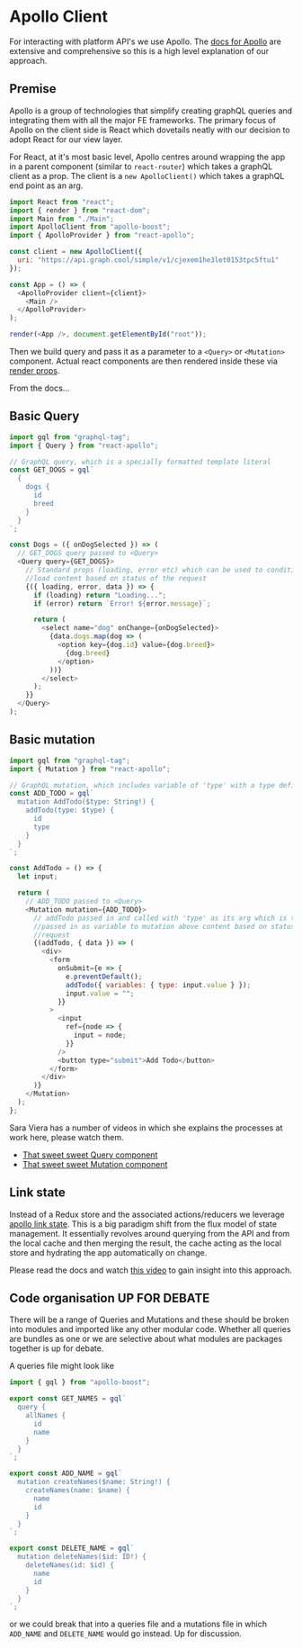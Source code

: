 # Apollo Client

For interacting with platform API's we use Apollo. The [docs for Apollo](https://www.apollographql.com/client) are extensive and comprehensive so this is a high level explanation of our approach.

## Premise

Apollo is a group of technologies that simplify creating graphQL queries and integrating them with all the major FE frameworks. The primary focus of Apollo on the client side is React which dovetails neatly with our decision to adopt React for our view layer.

For React, at it's most basic level, Apollo centres around wrapping the app in a parent component (similar to `react-router`) which takes a graphQL client as a prop. The client is a `new ApolloClient()` which takes a graphQL end point as an arg.

```js
import React from "react";
import { render } from "react-dom";
import Main from "./Main";
import ApolloClient from "apollo-boost";
import { ApolloProvider } from "react-apollo";

const client = new ApolloClient({
  uri: "https://api.graph.cool/simple/v1/cjexem1he3let0153tpc5ftu1"
});

const App = () => (
  <ApolloProvider client={client}>
    <Main />
  </ApolloProvider>
);

render(<App />, document.getElementById("root"));
```

Then we build query and pass it as a parameter to a `<Query>` or `<Mutation>` component. Actual react components are then rendered inside these via [render props](https://reactjs.org/docs/render-props.html).

From the docs...

## Basic Query

```javascript
import gql from "graphql-tag";
import { Query } from "react-apollo";

// GraphQL query, which is a specially formatted template literal
const GET_DOGS = gql`
  {
    dogs {
      id
      breed
    }
  }
`;

const Dogs = ({ onDogSelected }) => (
  // GET_DOGS query passed to <Query>
  <Query query={GET_DOGS}>
    // Standard props (loading, error etc) which can be used to conditionally
    //load content based on status of the request
    {({ loading, error, data }) => {
      if (loading) return "Loading...";
      if (error) return `Error! ${error.message}`;

      return (
        <select name="dog" onChange={onDogSelected}>
          {data.dogs.map(dog => (
            <option key={dog.id} value={dog.breed}>
              {dog.breed}
            </option>
          ))}
        </select>
      );
    }}
  </Query>
);
```

## Basic mutation

```js
import gql from "graphql-tag";
import { Mutation } from "react-apollo";

// GraphQL mutation, which includes variable of 'type' with a type definition eg $type
const ADD_TODO = gql`
  mutation AddTodo($type: String!) {
    addTodo(type: $type) {
      id
      type
    }
  }
`;

const AddTodo = () => {
  let input;

  return (
    // ADD_TODO passed to <Query>
    <Mutation mutation={ADD_TODO}>
      // addTodo passed in and called with 'type' as its arg which is then
      //passed in as variable to mutation above content based on status of the
      //request
      {(addTodo, { data }) => (
        <div>
          <form
            onSubmit={e => {
              e.preventDefault();
              addTodo({ variables: { type: input.value } });
              input.value = "";
            }}
          >
            <input
              ref={node => {
                input = node;
              }}
            />
            <button type="submit">Add Todo</button>
          </form>
        </div>
      )}
    </Mutation>
  );
};
```

Sara Viera has a number of videos in which she explains the processes at work here, please watch them.

- [That sweet sweet Query component](https://www.youtube.com/watch?v=YHJ2CaS0vpM)
- [That sweet sweet Mutation component](https://www.youtube.com/watch?v=2SYa0F50Mb4&t=16s)

## Link state

Instead of a Redux store and the associated actions/reducers we leverage [apollo link state](https://www.apollographql.com/docs/link/links/state.html). This is a big paradigm shift from the flux model of state management. It essentially revolves around querying from the API and from the local cache and then merging the result, the cache acting as the local store and hydrating the app automatically on change.

Please read the docs and watch [this video](https://www.youtube.com/watch?v=2RvRcnD8wHY) to gain insight into this approach.

## Code organisation UP FOR DEBATE

There will be a range of Queries and Mutations and these should be broken into modules and imported like any other modular code. Whether all queries are bundles as one or we are selective about what modules are packages together is up for debate.

A queries file might look like

```js
import { gql } from "apollo-boost";

export const GET_NAMES = gql`
  query {
    allNames {
      id
      name
    }
  }
`;

export const ADD_NAME = gql`
  mutation createNames($name: String!) {
    createNames(name: $name) {
      name
      id
    }
  }
`;

export const DELETE_NAME = gql`
  mutation deleteNames($id: ID!) {
    deleteNames(id: $id) {
      name
      id
    }
  }
`;
```

or we could break that into a queries file and a mutations file in which `ADD_NAME` and `DELETE_NAME` would go instead. Up for discussion.
